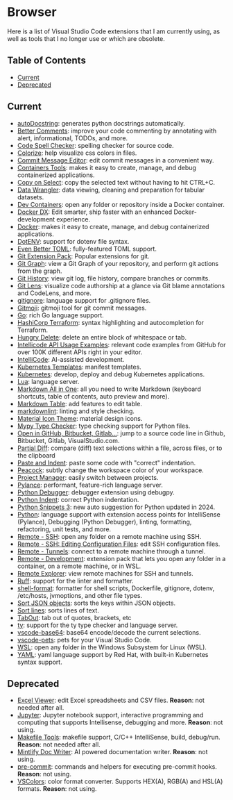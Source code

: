 # Browser <!-- omit in toc -->

Here is a list of Visual Studio Code extensions that I am currently using, as well as tools that I no longer use or which are obsolete.

## Table of Contents <!-- omit in toc -->

- [Current](#current)
- [Deprecated](#deprecated)

## Current

- [autoDocstring](https://marketplace.visualstudio.com/items?itemName=njpwerner.autodocstring): generates python docstrings automatically.
- [Better Comments](https://marketplace.visualstudio.com/items?itemName=aaron-bond.better-comments): improve your code commenting by annotating with alert, informational, TODOs, and more.
- [Code Spell Checker](https://marketplace.visualstudio.com/items?itemName=streetsidesoftware.code-spell-checker): spelling checker for source code.
- [Colorize](https://marketplace.visualstudio.com/items?itemName=kamikillerto.vscode-colorize): help visualize css colors in files.
- [Commit Message Editor](https://marketplace.visualstudio.com/items?itemName=adam-bender.commit-message-editor): edit commit messages in a convenient way.
- [Containers Tools](https://marketplace.visualstudio.com/items?itemName=ms-azuretools.vscode-containers): makes it easy to create, manage, and debug containerized applications.
- [Copy on Select](https://marketplace.visualstudio.com/items?itemName=dinhani.copy-on-select): copy the selected text without having to hit CTRL+C.
- [Data Wrangler](https://marketplace.visualstudio.com/items?itemName=ms-toolsai.datawrangler): data viewing, cleaning and preparation for tabular datasets.
- [Dev Containers](https://marketplace.visualstudio.com/items?itemName=ms-vscode-remote.remote-containers): open any folder or repository inside a Docker container.
- [Docker DX](https://marketplace.visualstudio.com/items?itemName=docker.docker): Edit smarter, ship faster with an enhanced Docker-development experience.
- [Docker](https://marketplace.visualstudio.com/items?itemName=ms-azuretools.vscode-docker): makes it easy to create, manage, and debug containerized applications.
- [DotENV](https://marketplace.visualstudio.com/items?itemName=mikestead.dotenv): support for dotenv file syntax.
- [Even Better TOML](https://marketplace.visualstudio.com/items?itemName=tamasfe.even-better-toml): fully-featured TOML support.
- [Git Extension Pack](https://marketplace.visualstudio.com/items?itemName=donjayamanne.git-extension-pack): Popular extensions for git.
- [Git Graph](https://marketplace.visualstudio.com/items?itemName=mhutchie.git-graph): view a Git Graph of your repository, and perform git actions from the graph.
- [Git History](https://marketplace.visualstudio.com/items?itemName=donjayamanne.githistory): view git log, file history, compare branches or commits.
- [Git Lens](https://marketplace.visualstudio.com/items?itemName=eamodio.gitlens):  visualize code authorship at a glance via Git blame annotations and CodeLens, and more.
- [gitignore](https://marketplace.visualstudio.com/items?itemName=codezombiech.gitignore): language support for .gitignore files.
- [Gitmoji](https://marketplace.visualstudio.com/items?itemName=seatonjiang.gitmoji-vscode): gitmoji tool for git commit messages.
- [Go](https://marketplace.visualstudio.com/items?itemName=golang.Go): rich Go language support.
- [HashiCorp Terraform](https://marketplace.visualstudio.com/items?itemName=HashiCorp.terraform): syntax highlighting and autocompletion for Terraform.
- [Hungry Delete](https://marketplace.visualstudio.com/items?itemName=jasonlhy.hungry-delete): delete an entire block of whitespace or tab.
- [Intellicode API Usage Examples](https://marketplace.visualstudio.com/items?itemName=VisualStudioExptTeam.intellicode-api-usage-examples): relevant code examples from GitHub for over 100K different APIs right in your editor.
- [IntelliCode](https://marketplace.visualstudio.com/items?itemName=VisualStudioExptTeam.vscodeintellicode): AI-assisted development.
- [Kubernetes Templates](https://marketplace.visualstudio.com/items?itemName=lunuan.kubernetes-templates): manifest templates.
- [Kubernetes](https://marketplace.visualstudio.com/items?itemName=ms-kubernetes-tools.vscode-kubernetes-tools): develop, deploy and debug Kubernetes applications.
- [Lua](https://marketplace.visualstudio.com/items?itemName=sumneko.lua): language server.
- [Markdown All in One](https://marketplace.visualstudio.com/items?itemName=yzhang.markdown-all-in-one): all you need to write Markdown (keyboard shortcuts, table of contents, auto preview and more).
- [Markdown Table](https://marketplace.visualstudio.com/items?itemName=TakumiI.markdowntable): add features to edit table.
- [markdownlint](https://marketplace.visualstudio.com/items?itemName=DavidAnson.vscode-markdownlint): linting and style checking.
- [Material Icon Theme](https://marketplace.visualstudio.com/items?itemName=pkief.material-icon-theme): material design icons.
- [Mypy Type Checker](https://marketplace.visualstudio.com/items?itemName=ms-python.mypy-type-checker): type checking support for Python files.
- [Open in GitHub, Bitbucket, Gitlab...](https://marketplace.visualstudio.com/items?itemName=ziyasal.vscode-open-in-github): jump to a source code line in Github, Bitbucket, Gitlab, VisualStudio.com.
- [Partial Diff](https://marketplace.visualstudio.com/items?itemName=ryu1kn.partial-diff): compare (diff) text selections within a file, across files, or to the clipboard
- [Paste and Indent](https://marketplace.visualstudio.com/items?itemName=Rubymaniac.vscode-paste-and-indent): paste some code with "correct" indentation.
- [Peacock](https://marketplace.visualstudio.com/items?itemName=johnpapa.vscode-peacock): subtly change the workspace color of your workspace.
- [Project Manager](https://marketplace.visualstudio.com/items?itemName=alefragnani.project-manager): easily switch between projects.
- [Pylance](https://marketplace.visualstudio.com/items?itemName=ms-python.vscode-pylance): performant, feature-rich language server.
- [Python Debugger](https://marketplace.visualstudio.com/items?itemName=ms-python.debugpy): debugger extension using debugpy.
- [Python Indent](https://marketplace.visualstudio.com/items?itemName=kevinrose.vsc-python-indent): correct Python indentation.
- [Python Snippets 3](https://marketplace.visualstudio.com/items?itemName=ericsia.pythonsnippets3): new auto suggestion for Python updated in 2024.
- [Python](https://marketplace.visualstudio.com/items?itemName=ms-python.python): language support with extension access points for IntelliSense (Pylance), Debugging (Python Debugger), linting, formatting, refactoring, unit tests, and more.
- [Remote - SSH](https://marketplace.visualstudio.com/items?itemName=ms-vscode-remote.remote-ssh): open any folder on a remote machine using SSH.
- [Remote - SSH: Editing Configuration Files](https://marketplace.visualstudio.com/items?itemName=ms-vscode-remote.remote-ssh-edit): edit SSH configuration files.
- [Remote - Tunnels](https://marketplace.visualstudio.com/items?itemName=ms-vscode.remote-server): connect to a remote machine through a tunnel.
- [Remote - Development](https://marketplace.visualstudio.com/items?itemName=ms-vscode-remote.vscode-remote-extensionpack): extension pack that lets you open any folder in a container, on a remote machine, or in WSL.
- [Remote Explorer](https://marketplace.visualstudio.com/items?itemName=ms-vscode.remote-explorer): view remote machines for SSH and tunnels.
- [Ruff](https://marketplace.visualstudio.com/items?itemName=charliermarsh.ruff): support for the linter and formatter.
- [shell-format](https://marketplace.visualstudio.com/items?itemName=foxundermoon.shell-format): formatter for shell scripts, Dockerfile, gitignore, dotenv, /etc/hosts, jvmoptions, and other file types.
- [Sort JSON objects](https://marketplace.visualstudio.com/items?itemName=richie5um2.vscode-sort-json): sorts the keys within JSON objects.
- [Sort lines](https://marketplace.visualstudio.com/items?itemName=tyriar.sort-lines): sorts lines of text.
- [TabOut](https://marketplace.visualstudio.com/items?itemName=albert.tabout): tab out of quotes, brackets, etc
- [ty](https://marketplace.visualstudio.com/items?itemName=astral-sh.ty): support for the ty type checker and language server.
- [vscode-base64](https://marketplace.visualstudio.com/items?itemName=adamhartford.vscode-base64): base64 encode/decode the current selections.
- [vscode-pets](https://marketplace.visualstudio.com/items?itemName=tonybaloney.vscode-pets): pets for your Visual Studio Code.
- [WSL](https://marketplace.visualstudio.com/items?itemName=ms-vscode-remote.remote-wsl): open any folder in the Windows Subsystem for Linux (WSL).
- [YAML](https://marketplace.visualstudio.com/items?itemName=redhat.vscode-yaml): yaml language support by Red Hat, with built-in Kubernetes syntax support.

## Deprecated

- [Excel Viewer](https://marketplace.visualstudio.com/items?itemName=GrapeCity.gc-excelviewer): edit Excel spreadsheets and CSV files. **Reason**: not needed after all.
- [Jupyter](https://marketplace.visualstudio.com/items?itemName=ms-toolsai.jupyter): Jupyter notebook support, interactive programming and computing that supports Intellisense, debugging and more. **Reason**: not using.
- [Makefile Tools](https://marketplace.visualstudio.com/items?itemName=ms-vscode.makefile-tools): makefile support, C/C++ IntelliSense, build, debug/run. **Reason**: not needed after all.
- [Mintlify Doc Writer](https://marketplace.visualstudio.com/items?itemName=mintlify.document): AI powered documentation writer. **Reason**: not using.
- [pre-commit](https://marketplace.visualstudio.com/items?itemName=elagil.pre-commit-helper): commands and helpers for executing pre-commit hooks. **Reason**: not using.
- [VSColors](https://marketplace.visualstudio.com/items?itemName=kevscript.vscolors): color format converter. Supports HEX(A), RGB(A) and HSL(A) formats. **Reason**: not using.
